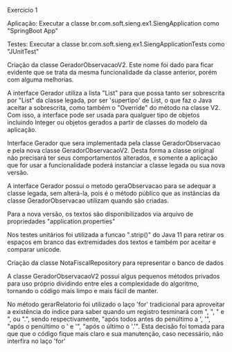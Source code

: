 Exercicio 1

Aplicação: Executar a classe br.com.soft.sieng.ex1.SiengApplication como "SpringBoot App"

Testes: Executar a classe br.com.soft.sieng.ex1.SiengApplicationTests como "JUnitTest"

Criação da classe GeradorObservacaoV2. Este nome foi dado para ficar evidente que se trata da mesma funcionalidade da classe anterior, porém com alguma melhorias. 

A interface Gerador utiliza a lista "List<?>" para que possa tanto ser sobrescrita por "List" da classe legada, por ser 'supertipo' de List<?>, o que faz o Java aceitar a sobrescrita, como também o "Override" do método na classe V2. Com isso, a interface pode ser usada para qualguer tipo de objetos incluindo Integer ou objetos gerados a partir de classes do modelo da aplicação. 

Interface Gerador que sera implementada pela classe GeradorObservacao e pela nova classe GeradorObservacaoV2. Desta forma a classe original não precisará ter seus comportamentos alterados, e somente a aplicação que for usar a funcionalidade poderá instanciar a classe legada ou sua nova versão.

A interface Gerador possui o metodo geraObservacao para se adequar a classe legada, sem alterá-la, pois é o método público que as instâncias da classe GeradorObservacao utilizam quando são criadas.

Para a nova versão, os textos são disponibilizados via arquivo de propriedades "application.properties"

Nos testes unitários foi utilizada a funcao ".strip()" do Java 11 para retirar os espaços em branco das extremidades dos textos e também por aceitar e comparar unicode.

Criação da classe NotaFiscalRepository para representar o banco de dados 

A classe GeradorObservacaoV2 possui algus pequenos métodos privados para uso próprio dividindo entre eles a complexidade do algoritmo, tornando o código mais limpo e mais fácil de manter.

No método gerarRelatorio foi utilizado o laço 'for' tradicional para aproveitar a existência do indice para saber quando um registro tesminará com ", ", " e ", ou ".", sendo respectivamente, "após todos antes do penúltimo a ', '", "após o penúltimo o ' e '", "após o último o '.'". Esta decisão foi tomada para que que o código fique mais claro e sua manutenção, caso necessário, não interfira no laço 'for'



